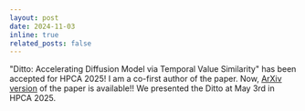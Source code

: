 ```yaml
---
layout: post
date: 2024-11-03
inline: true
related_posts: false
---
```


"Ditto: Accelerating Diffusion Model via Temporal Value Similarity" has been accepted for HPCA 2025! I am a co-first author of the paper. Now, <a href = "https://arxiv.org/abs/2501.11211">ArXiv version</a> of the paper is available!! We presented the Ditto at May 3rd in HPCA 2025.